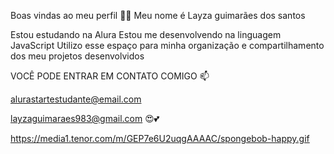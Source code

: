 Boas vindas ao meu perfil 💙💙
Meu nome é Layza guimarães dos santos 

Estou estudando na Alura
Estou me desenvolvendo na linguagem JavaScript
Utilizo esse espaço para minha organização e compartilhamento dos meu projetos desenvolvidos

VOCÊ PODE ENTRAR EM CONTATO COMIGO 📫

alurastartestudante@email.com 

layzaguimaraes983@gmail.com 😍💕

https://media1.tenor.com/m/GEP7e6U2uqgAAAAC/spongebob-happy.gif
